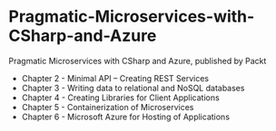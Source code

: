 # Pragmatic-Microservices-with-CSharp-and-Azure

Pragmatic Microservices with CSharp and Azure, published by Packt

* Chapter 2 - Minimal API – Creating REST Services
* Chapter 3 - Writing data to relational and NoSQL databases
* Chapter 4 - Creating Libraries for Client Applications
* Chapter 5 - Containerization of Microservices
* Chapter 6 - Microsoft Azure for Hosting of Applications
